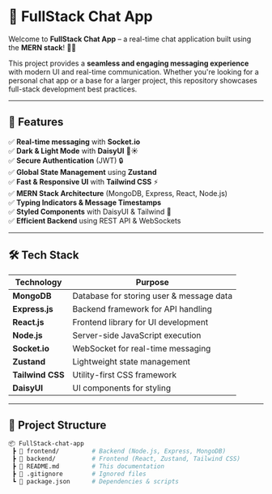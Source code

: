 # 🚀 FullStack Chat App

Welcome to **FullStack Chat App** – a real-time chat application built using the **MERN stack**! 💬🚀

This project provides a **seamless and engaging messaging experience** with modern UI and real-time communication. Whether you're looking for a personal chat app or a base for a larger project, this repository showcases full-stack development best practices.

---

## 📌 Features

✅ **Real-time messaging** with **Socket.io**  
✅ **Dark & Light Mode** with **DaisyUI** 🌙☀️  
✅ **Secure Authentication** (JWT) 🔒  
✅ **Global State Management** using **Zustand**  
✅ **Fast & Responsive UI** with **Tailwind CSS** ⚡  
✅ **MERN Stack Architecture** (MongoDB, Express, React, Node.js)  
✅ **Typing Indicators & Message Timestamps**  
✅ **Styled Components** with DaisyUI & Tailwind 🎨  
✅ **Efficient Backend** using REST API & WebSockets  

---

## 🛠 Tech Stack

| Technology    | Purpose |
|--------------|---------|
| **MongoDB**  | Database for storing user & message data |
| **Express.js** | Backend framework for API handling |
| **React.js** | Frontend library for UI development |
| **Node.js**  | Server-side JavaScript execution |
| **Socket.io** | WebSocket for real-time messaging |
| **Zustand**  | Lightweight state management |
| **Tailwind CSS** | Utility-first CSS framework |
| **DaisyUI**  | UI components for styling |

---

## 📂 Project Structure

```bash
📦 FullStack-chat-app
 ┣ 📂 frontend/         # Backend (Node.js, Express, MongoDB)
 ┣ 📂 backend/          # Frontend (React, Zustand, Tailwind CSS)
 ┣ 📜 README.md         # This documentation
 ┣ 📜 .gitignore        # Ignored files
 ┗ 📜 package.json      # Dependencies & scripts
